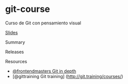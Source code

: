 # git-course

Curso de Git con pensamiento visual

[Slides](https://drive.google.com/drive/folders/1mOsxll7Kuyx7oQ-oxfMV0kgplu-Ge00X?usp=sharing) 

Summary

Releases

Resources

- [@frontendmasters Git in depth](https://frontendmasters.com/courses/git-in-depth/)
- [@gittraining Git training] (http://git.training/courses/)
